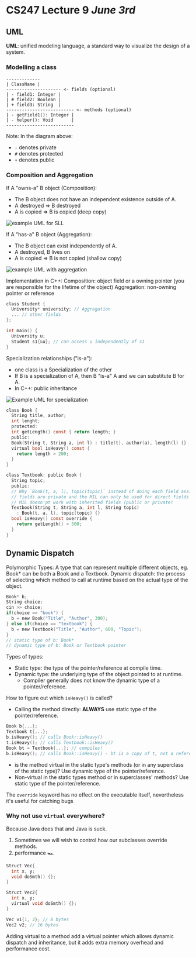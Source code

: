 # CS247 Lecture 9 _June 3rd_

## UML

**UML**: unified modeling language, a standard way to visualize the design of a system.

### Modelling a class

```
-------------
| ClassName |
--------------------- <- fields (optional)
| - field1: Integer |
| # field2: Boolean |
| + field3: String  |
-------------------------- <- methods (optional)
| - getField1(): Integer |
| - helper(): Void       |
--------------------------
```

Note: In the diagram above:

- `-` denotes private
- `#` denotes protected
- `+` denotes public

### Composition and Aggregation

If A "owns-a" B object (Composition):

- The B object does not have an independent existence outside of A.
- A destroyed => B destroyed
- A is copied => B is copied (deep copy)

![example UML for SLL](https://media.discordapp.net/attachments/1352286409003761715/1379465785046728764/image0.jpg?ex=68405720&is=683f05a0&hm=063cf8d08f35a7319977c097b46cf202595858272fb60543968f164d1fa3cb8d&=&format=webp)

If A "has-a" B object (Aggregation):

- The B object can exist independently of A.
- A destroyed, B lives on
- A is copied => B is not copied (shallow copy)

![example UML with aggregation](https://media.discordapp.net/attachments/1352286409003761715/1379465938478301325/image0.jpg?ex=68405744&is=683f05c4&hm=d58ca240991d88bb2ecb83a2cadfbe393cfd057f5b0202459aeb4146c92e201c&=&format=webp)

Implementation in C++:
Composition: object field or a owning pointer (you are responsible for the lifetime of the object)
Aggregation: non-owning pointer or reference

```C
class Student {
  University* university; // Aggregation
  ... // other fields
};

int main() {
  University u;
  Student s1{&u}; // can access u independently of s1
}
```

Specialization relationships ("is-a"):

- one class is a Specialization of the other
- If B is a specialization of A, then B "is-a" A and we can substitute B for A.
- In C++: public inheritance

![Example UML for specialization](https://media.discordapp.net/attachments/1352286409003761715/1379469577813102622/image0.jpg?ex=68405aa8&is=683f0928&hm=5ef7654d780c356254b691ff500ea4ebea59a1b469b322f4bc70ed4a48ec2697&=&format=webp)

```C
class Book {
  String title, author;
  int lenght;
  protected:
  int getLength() const { return length; }
  public:
  Book(String t, String a, int l) : title(t), author(a), length(l) {}
  virtual bool isHeavy() const {
    return length > 200;
  }
}

class Textbook: public Book {
  String topic;
  public:
  // Why `Book(t, a, l), topic(topic)` instead of doing each field assignment manually?
  // fields are private and the MIL can only be used for direct fields of the class
  // MIL doesn'pt work with inherited fields (public or private)
  Textbook(String t, String a, int l, String topic)
    : Book(t, a, l), topic(topic) {}
  bool isHeavy() const override {
    return getLength() > 500;
  }
}
```

## Dynamic Dispatch

Polymorphic Types: A type that can represent multiple different objects, eg. Book\* can be both a Book and a Textbook.
Dynamic dispatch: the process of selecting which method to call at runtime based on the actual type of the object.

```C
Book* b;
String choice;
cin >> choice;
if(choice == "book") {
  b = new Book("Title", "Author", 300);
} else if(choice == "textbook") {
  b = new Textbook("Title", "Author", 600, "Topic");
}
// static type of b: Book*
// dynamic type of b: Book or Textbook pointer
```

Types of types:

- Static type: the type of the pointer/reference at compile time.
- Dynamic type: the underlying type of the object pointed to at runtime.
  - Compiler generally does not know the dynamic type of a pointer/reference.

How to figure out which `isHeavy()` is called?

- Calling the method directly: **ALWAYS** use static type of the pointer/reference.

```C
Book b{...};
Textbook t{...};
b.isHeavy(); // calls Book::isHeavy()
t.isHeavy(); // calls Textbook::isHeavy()
Book bt = Textbook{...}; // compiles!
b.isHeavy(); // calls Book::isHeavy() - bt is a copy of t, not a reference
```

- is the method virtual in the static type's methods (or in any superclass of the static type)? Use dynamic type of the pointer/reference.
- Non-virtual in the static types method or in superclasses' methods? Use static type of the pointer/reference.

The `override` keyword has no effect on the executable itself, nevertheless it's useful for catching bugs

### Why not use `virtual` everywhere?

Because Java does that and Java is suck.

1. Sometimes we will wish to control how our subclasses override methods.
2. performance 🏎️

```C
Struct Vec{
  int x, y;
  void doSmth() {};
}

Struct Vec2{
  int x, y;
  virtual void doSmth() {};
}

Vec v1{1, 2}; // 8 bytes
Vec2 v2; // 16 bytes
```

Adding virtual to a method add a virtual pointer which allows dynamic dispatch and inheritance, but it adds extra memory overhead and performance cost.
